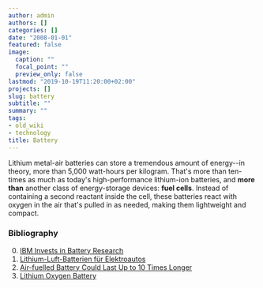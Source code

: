 ```yaml
---
author: admin
authors: []
categories: []
date: "2008-01-01"
featured: false
image:
  caption: ""
  focal_point: ""
  preview_only: false
lastmod: "2019-10-19T11:20:00+02:00"
projects: []
slug: battery
subtitle: ""
summary: ""
tags:
- old_wiki
- technology
title: Battery
---
```

Lithium metal-air batteries can store a tremendous amount of energy--in theory, more than 5,000 watt-hours per kilogram. That's more than ten-times as much as today's high-performance lithium-ion batteries, and **more than** another class of energy-storage devices: **fuel cells**. Instead of containing a second reactant inside the cell, these batteries react with oxygen in the air that's pulled in as needed, making them lightweight and compact.

### Bibliography
0. [IBM Invests in Battery Research](http://www.technologyreview.com/energy/22780/)
0. [Lithium-Luft-Batterien für Elektroautos](http://www.heise.de/newsticker/IBM-will-Lithium-Luft-Batterien-fuer-Elektroautos-entwickeln--/meldung/141134)
0. [Air-fuelled Battery Could Last Up to 10 Times Longer](http://www.epsrc.ac.uk/PressReleases/oxlithbattery.htm)
0. [Lithium Oxygen Battery](http://ch-www.st-and.ac.uk/staff/pgb/group/lio.html)

